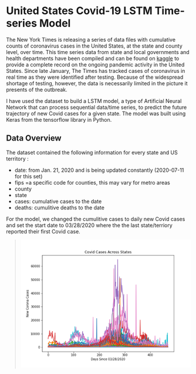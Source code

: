 # <a title="United States Covid-19 Activity LSTM Time-Series Model"> United States Covid-19 LSTM Time-series Model</a>

The New York Times is releasing a series of data files with cumulative counts of coronavirus cases in the United States, at the state and county level, over time. 
This time series data from state and local governments and health departments have been compiled and can be found on [kaggle](https://www.kaggle.com/fireballbyedimyrnmom/us-counties-covid-19-dataset) to provide a complete record on the ongoing pandemic activity in the United States. Since late January, The Times has tracked cases of coronavirus in real time as they were identified after testing. Because of the widespread shortage of testing, however, the data is necessarily limited in the picture it presents of the outbreak.

I have used the dataset to build a LSTM model, a type of Artificial Neural Network that can process sequential data/time series, to predict the future trajectory of new Covid cases for a given state. The model was built using Keras from the tensorflow library in Python.

## Data Overview

The dataset contained the following information for every state and US territory :

- date: from Jan. 21, 2020 and is being updated constantly (2020-07-11 for this set)
- fips =a specific code for counties, this may vary for metro areas
- county
- state
- cases: cumulative cases to the date
- deaths: cumulitive deaths to the date

For the model, we changed the cumulitive cases to daily new Covid cases and set the start date to 03/28/2020 where the the last state/terriory reported their first Covid case.

> ![Covid Cases](https://github.com/ClaytonOlsen/Covid_timeseries_lstm/blob/main/images/covid_cases.png)
